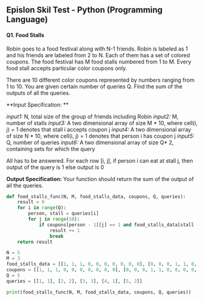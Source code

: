 ## Epislon Skil Test - Python (Programming Language)

#### Q1. Food Stalls

Robin goes to a food festival along with N-1 friends. Robin is labeled as 1 and his friends are labeled from 2 to N. 
Each of them has a set of colored coupons. The food festival has M food stalls numbered from 1 to M. 
Every food stall accepts particular color coupons only.

There are 10 different color coupons represented by numbers ranging from 1 to 10. You are given certain number of queries Q. 
Find the sum of the outputs of all the queries.

**Input Specification: **

*input1:* N, total size of the group of friends including Robin
*input2:* M, number of stalls
*input3:* A two dimensional array of size M * 10, where cell(i, j) = 1 denotes that stall i accepts coupon j
*input4:* A two dimensional array of size N * 10, where cell(i, j) = 1 denotes that person i has coupon j
*input5:* Q, number of queries
*input6:* A two dimensional array of size Q* 2, containing sets for which the query

All has to be answered. For each row [i, j], if person i can eat at stall j, then output of the query is 1 else output is 0

**Output Specification:**
Your function should return the sum of the output of all the queries.

```python
def food_stalls_func(N, M, food_stalls_data, coupons, Q, queries):
    result = 0
    for i in range(Q):
        person, stall = queries[i]
        for j in range(10):
            if coupons[person - 1][j] == 1 and food_stalls_data[stall - 1][j] == 1:
                result += 1
                break
    return result

N = 5
M = 3
food_stalls_data = [[1, 1, 1, 0, 0, 0, 0, 0, 0, 0], [0, 0, 0, 1, 1, 0, 0, 0, 0, 0], [0, 0, 0, 0, 0, 1, 1, 1, 1, 1]]
coupons = [[1, 1, 1, 0, 0, 0, 0, 0, 0, 0], [0, 0, 0, 1, 1, 0, 0, 0, 0, 0], [1, 1, 1, 0, 0, 0, 0, 0, 0, 0], [0, 0, 0, 1, 1, 1, 1, 1, 1, 1], [1, 1, 1, 1, 1, 1, 1, 1, 1, 1]]
Q = 5
queries = [[1, 1], [2, 2], [3, 3], [4, 1], [5, 2]]

print(food_stalls_func(N, M, food_stalls_data, coupons, Q, queries))
